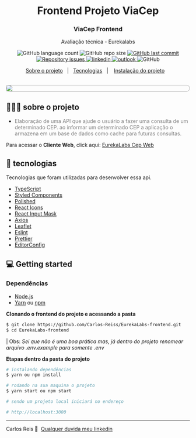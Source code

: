 <h1 align="center">
	<!-- <img alt="Logo" src=".github/logo.png" width="200px" /> -->
  Frontend Projeto ViaCep
</h1>

<h3 align="center">
  ViaCep Frontend
</h3>

<p align="center">Avaliação técnica - Eurekalabs</p>

<p align="center">

  <img alt="GitHub language count" src="https://img.shields.io/github/languages/count/carlos-reiss/Eurekalabs-frontend?style=flat-square">


<img alt="GitHub repo size" src="https://img.shields.io/github/repo-size/carlos-reiss/EurekaLabs-frontend?style=flat-square">

  <a href="https://github.com/carlos-reiss/Eurekalabs-frontend/commits/master">
    <img alt="GitHub last commit" src="https://img.shields.io/github/last-commit/carlos-reiss/Eurekalabs-frontend?style=flat-square">
  </a>

  <a href="https://github.com/carlos-reiss/Eurekalabs-frontend/issues">
    <img alt="Repository issues" src="https://img.shields.io/github/issues/carlos-reiss/Eurekalabs-frontend">
  </a>


  <a href="https://www.linkedin.com/in/carlos-antonio-reis-b62893185/" >
    <img alt="linkedin" src="https://img.shields.io/badge/Carlos%20Reis-linkedin-blue" >
  </a>
  <a href="carlosreis10.06@hotmail.com" >
    <img alt="outlook" src="https://img.shields.io/badge/Carlos%20Reis-outlook-blue" >
  </a>
  <img alt="GitHub" src="https://img.shields.io/github/license/carlos-reiss/Eurekalabs-frontend?style=flat-square">

</p>

<p align="center">
  <a href="#-sobre-o-projeto">Sobre o projeto</a>&nbsp;&nbsp;&nbsp;|&nbsp;&nbsp;
  <a href="#-tecnologias">Tecnologias</a>&nbsp;&nbsp;&nbsp;|&nbsp;&nbsp;&nbsp;
  <a href="#-getting-started">Instalação do projeto</a>&nbsp;&nbsp;&nbsp;&nbsp;

</p>

<br>

<div style="border: 1px solid #a3a3a3; border-radius: 20px;" >
  <img src="./src/assets/gif_to_app.gif">
</div>

## 👨🏻‍💻 sobre o projeto

- <p style="color: gray;">Elaboração de uma API que ajude o usuário a fazer uma consulta de um determinado CEP. ao informar um determinado CEP a aplicação o armazena em um base de dados como cache para futuras consultas.</p>

Para acessar o **Cliente Web**, click aqui: [EurekaLabs Cep Web](https://github/carlos-reiss/)</br>

## 🚀 tecnologias

Tecnologias que foram utilizadas para desenvolver essa api.

- [TypeScript](https://www.typescriptlang.org/)
- [Styled Components](https://styled-components.com/docs/api)
- [Polished](https://polished.js.org/docs/)
- [React Icons](https://react-icons.github.io/react-icons)
- [React Input Mask](https://github.com/sanniassin/react-input-mask)
- [Axios](https://github.com/axios/axios)
- [Leaflet](https://react-leaflet.js.org/)
- [Eslint](https://eslint.org/)
- [Prettier](https://prettier.io/)
- [EditorConfig](https://editorconfig.org/)

## 💻 Getting started



### Dependências

- [Node.js](https://nodejs.org/en/)
- [Yarn](https://classic.yarnpkg.com/) ou [npm](https://www.npmjs.com/)


**Clonando o frontend do projeto e acessando a pasta**

```bash
$ git clone https://github.com/Carlos-Reiss/EurekaLabs-frontend.git
$ cd EurekaLabs-frontend
```

| Obs: _Sei que não é uma boa prática mas, já dentro do projeto renomear arquivo .env.example para somente .env_

**Etapas dentro da pasta do projeto**

```bash
# instalando dependências
$ yarn ou npm install

# rodando na sua maquina o projeto
$ yarn start ou npm start

# sendo um projeto local iniciará no endereço

# http://localhost:3000
```


---

Carlos Reis 👋 &nbsp;[Qualquer duvida meu linkedin](https://www.linkedin.com/in/carlos-antonio-reis-b62893185/)
